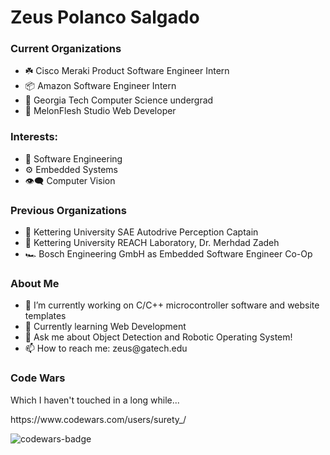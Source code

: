 <h1> Zeus Polanco Salgado </h1>

<h3>Current Organizations</h3>
<ul>
  <li>☘️ Cisco Meraki Product Software Engineer Intern</li>
  <li>📦 Amazon Software Engineer Intern</li>
  <li>🐝 Georgia Tech Computer Science undergrad</li>
  <li>🍈 MelonFlesh Studio Web Developer</li>
</ul>

<h3> Interests: </h3>
<ul>
  <li>💾 Software Engineering</i>
  <li>⚙️ Embedded Systems</li>
  <li>👁‍🗨 Computer Vision</li>
</ul>

<h3>Previous Organizations</h3>
<ul>
  <li>🚙 Kettering University SAE Autodrive Perception Captain</i>
  <li>🔬 Kettering University REACH Laboratory, Dr. Merhdad Zadeh</li>
  <li>🏎 Bosch Engineering GmbH as Embedded Software Engineer Co-Op</li>
</ul>

<h3>About Me</h3>
<ul>
  <li>🔭 I’m currently working on C/C++ microcontroller software and website templates</li>
  <li>🌱 Currently learning Web Development</i>
  <li>💬 Ask me about Object Detection and Robotic Operating System!</li>
  <li>📫 How to reach me: zeus@gatech.edu </li>
</ul>

<h3>Code Wars</h3>
<p>Which I haven't touched in a long while...</p>
<p>https://www.codewars.com/users/surety_/</p>
<img src="https://www.codewars.com/users/surety_/badges/large" alt="codewars-badge"> 
